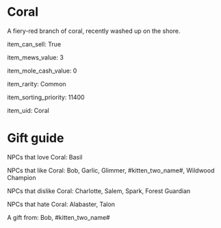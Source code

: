 # Coral

A fiery-red branch of coral, recently washed up on the shore.

item_can_sell: True

item_mews_value: 3

item_mole_cash_value: 0

item_rarity: Common

item_sorting_priority: 11400

item_uid: Coral

# Gift guide

NPCs that love Coral: Basil

NPCs that like Coral: Bob, Garlic, Glimmer, #kitten_two_name#, Wildwood Champion

NPCs that dislike Coral: Charlotte, Salem, Spark, Forest Guardian

NPCs that hate Coral: Alabaster, Talon

A gift from: Bob, #kitten_two_name#